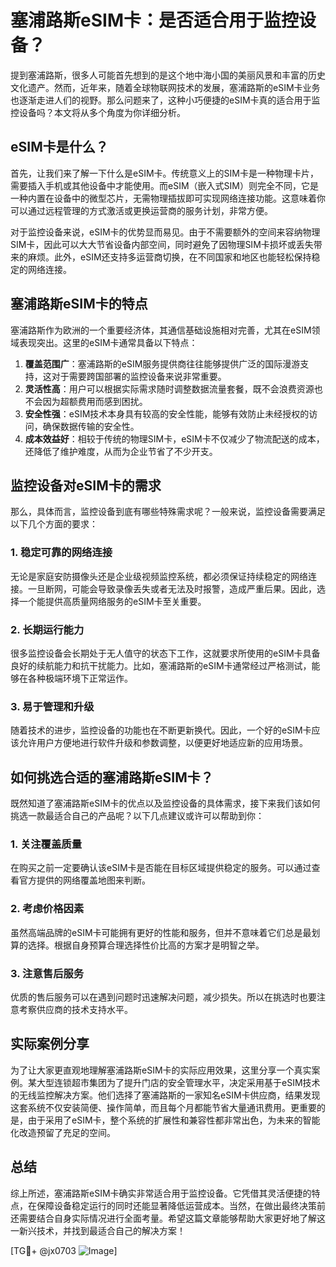 # 塞浦路斯eSIM卡：是否适合用于监控设备？

提到塞浦路斯，很多人可能首先想到的是这个地中海小国的美丽风景和丰富的历史文化遗产。然而，近年来，随着全球物联网技术的发展，塞浦路斯的eSIM卡业务也逐渐走进人们的视野。那么问题来了，这种小巧便捷的eSIM卡真的适合用于监控设备吗？本文将从多个角度为你详细分析。

## eSIM卡是什么？

首先，让我们来了解一下什么是eSIM卡。传统意义上的SIM卡是一种物理卡片，需要插入手机或其他设备中才能使用。而eSIM（嵌入式SIM）则完全不同，它是一种内置在设备中的微型芯片，无需物理插拔即可实现网络连接功能。这意味着你可以通过远程管理的方式激活或更换运营商的服务计划，非常方便。

对于监控设备来说，eSIM卡的优势显而易见。由于不需要额外的空间来容纳物理SIM卡，因此可以大大节省设备内部空间，同时避免了因物理SIM卡损坏或丢失带来的麻烦。此外，eSIM还支持多运营商切换，在不同国家和地区也能轻松保持稳定的网络连接。

## 塞浦路斯eSIM卡的特点

塞浦路斯作为欧洲的一个重要经济体，其通信基础设施相对完善，尤其在eSIM领域表现突出。这里的eSIM卡通常具备以下特点：

1. **覆盖范围广**：塞浦路斯的eSIM服务提供商往往能够提供广泛的国际漫游支持，这对于需要跨国部署的监控设备来说非常重要。
2. **灵活性高**：用户可以根据实际需求随时调整数据流量套餐，既不会浪费资源也不会因为超额费用而感到困扰。
3. **安全性强**：eSIM技术本身具有较高的安全性能，能够有效防止未经授权的访问，确保数据传输的安全性。
4. **成本效益好**：相较于传统的物理SIM卡，eSIM卡不仅减少了物流配送的成本，还降低了维护难度，从而为企业节省了不少开支。

## 监控设备对eSIM卡的需求

那么，具体而言，监控设备到底有哪些特殊需求呢？一般来说，监控设备需要满足以下几个方面的要求：

### 1. 稳定可靠的网络连接
无论是家庭安防摄像头还是企业级视频监控系统，都必须保证持续稳定的网络连接。一旦断网，可能会导致录像丢失或者无法及时报警，造成严重后果。因此，选择一个能提供高质量网络服务的eSIM卡至关重要。

### 2. 长期运行能力
很多监控设备会长期处于无人值守的状态下工作，这就要求所使用的eSIM卡具备良好的续航能力和抗干扰能力。比如，塞浦路斯的eSIM卡通常经过严格测试，能够在各种极端环境下正常运作。

### 3. 易于管理和升级
随着技术的进步，监控设备的功能也在不断更新换代。因此，一个好的eSIM卡应该允许用户方便地进行软件升级和参数调整，以便更好地适应新的应用场景。

## 如何挑选合适的塞浦路斯eSIM卡？

既然知道了塞浦路斯eSIM卡的优点以及监控设备的具体需求，接下来我们该如何挑选一款最适合自己的产品呢？以下几点建议或许可以帮助到你：

### 1. 关注覆盖质量
在购买之前一定要确认该eSIM卡是否能在目标区域提供稳定的服务。可以通过查看官方提供的网络覆盖地图来判断。

### 2. 考虑价格因素
虽然高端品牌的eSIM卡可能拥有更好的性能和服务，但并不意味着它们总是最划算的选择。根据自身预算合理选择性价比高的方案才是明智之举。

### 3. 注意售后服务
优质的售后服务可以在遇到问题时迅速解决问题，减少损失。所以在挑选时也要注意考察供应商的技术支持水平。

## 实际案例分享

为了让大家更直观地理解塞浦路斯eSIM卡的实际应用效果，这里分享一个真实案例。某大型连锁超市集团为了提升门店的安全管理水平，决定采用基于eSIM技术的无线监控解决方案。他们选择了塞浦路斯的一家知名eSIM卡供应商，结果发现这套系统不仅安装简便、操作简单，而且每个月都能节省大量通讯费用。更重要的是，由于采用了eSIM卡，整个系统的扩展性和兼容性都非常出色，为未来的智能化改造预留了充足的空间。

## 总结

综上所述，塞浦路斯eSIM卡确实非常适合用于监控设备。它凭借其灵活便捷的特点，在保障设备稳定运行的同时还能显著降低运营成本。当然，在做出最终决策前还需要结合自身实际情况进行全面考量。希望这篇文章能够帮助大家更好地了解这一新兴技术，并找到最适合自己的解决方案！

[TG💪+ @jx0703 ![Image](https://github.com/user-attachments/assets/dbca1d08-cadb-493c-b0ec-ad6f7a83f270)]